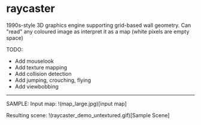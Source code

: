 # raycaster
1990s-style 3D graphics engine supporting grid-based wall geometry.
Can "read" any coloured image as interpret it as a map (white pixels are empty space)

TODO:
- Add mouselook
- Add texture mapping
- Add collision detection
- Add jumping, crouching, flying
- Add viewbobbing

-------------------
SAMPLE:
Input map:
!(map_large.jpg)[input map]

Resulting scene:
!(raycaster_demo_untextured.gif)[Sample Scene]
